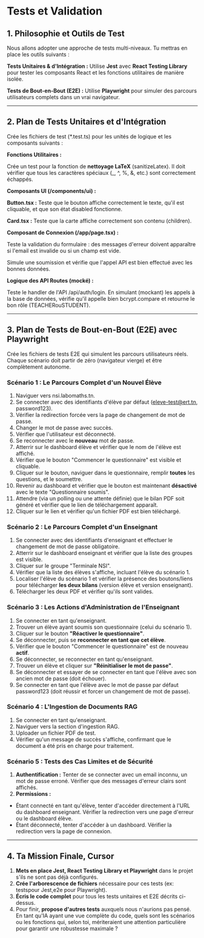 # Tests et Validation

## 1. Philosophie et Outils de Test

Nous allons adopter une approche de tests multi-niveaux. Tu mettras en place les outils suivants :

**Tests Unitaires & d'Intégration :** Utilise **Jest** avec **React Testing Library** pour tester les composants React et les fonctions utilitaires de manière isolée.

**Tests de Bout-en-Bout (E2E) :** Utilise **Playwright** pour simuler des parcours utilisateurs complets dans un vrai navigateur.

---

## 2. Plan de Tests Unitaires et d'Intégration

Crée les fichiers de test (*.test.ts) pour les unités de logique et les composants suivants :

**Fonctions Utilitaires :**

Crée un test pour la fonction de **nettoyage LaTeX** (sanitizeLatex). Il doit vérifier que tous les caractères spéciaux (_, ^, %, &, etc.) sont correctement échappés.

**Composants UI (/components/ui) :**

**Button.tsx :** Teste que le bouton affiche correctement le texte, qu'il est cliquable, et que son état disabled fonctionne.

**Card.tsx :** Teste que la carte affiche correctement son contenu (children).

**Composant de Connexion (/app/page.tsx) :**

Teste la validation du formulaire : des messages d'erreur doivent apparaître si l'email est invalide ou si un champ est vide.

Simule une soumission et vérifie que l'appel API est bien effectué avec les bonnes données.

**Logique des API Routes (mocké) :**

Teste le handler de l'API /api/auth/login. En simulant (mockant) les appels à la base de données, vérifie qu'il appelle bien bcrypt.compare et retourne le bon rôle (TEACHERouSTUDENT).

---

## 3. Plan de Tests de Bout-en-Bout (E2E) avec Playwright

Crée les fichiers de tests E2E qui simulent les parcours utilisateurs réels. Chaque scénario doit partir de zéro (navigateur vierge) et être complètement autonome.

### Scénario 1 : Le Parcours Complet d'un Nouvel Élève

1. Naviguer vers nsi.labomaths.tn.
2. Se connecter avec des identifiants d'élève par défaut (<eleve-test@ert.tn>, password123).
3. Vérifier la redirection forcée vers la page de changement de mot de passe.
4. Changer le mot de passe avec succès.
5. Vérifier que l'utilisateur est déconnecté.
6. Se reconnecter avec le **nouveau** mot de passe.
7. Atterrir sur le dashboard élève et vérifier que le nom de l'élève est affiché.
8. Vérifier que le bouton "Commencer le questionnaire" est visible et cliquable.
9. Cliquer sur le bouton, naviguer dans le questionnaire, remplir **toutes** les questions, et le soumettre.
10. Revenir au dashboard et vérifier que le bouton est maintenant **désactivé** avec le texte "Questionnaire soumis".
11. Attendre (via un polling ou une attente définie) que le bilan PDF soit généré et vérifier que le lien de téléchargement apparaît.
12. Cliquer sur le lien et vérifier qu'un fichier PDF est bien téléchargé.

### Scénario 2 : Le Parcours Complet d'un Enseignant

1. Se connecter avec des identifiants d'enseignant et effectuer le changement de mot de passe obligatoire.
2. Atterrir sur le dashboard enseignant et vérifier que la liste des groupes est visible.
3. Cliquer sur le groupe "Terminale NSI".
4. Vérifier que la liste des élèves s'affiche, incluant l'élève du scénario 1.
5. Localiser l'élève du scénario 1 et vérifier la présence des boutons/liens pour télécharger **les deux bilans** (version élève et version enseignant).
6. Télécharger les deux PDF et vérifier qu'ils sont valides.

### Scénario 3 : Les Actions d'Administration de l'Enseignant

1. Se connecter en tant qu'enseignant.
2. Trouver un élève ayant soumis son questionnaire (celui du scénario 1).
3. Cliquer sur le bouton **"Réactiver le questionnaire"**.
4. Se déconnecter, puis se **reconnecter en tant que cet élève**.
5. Vérifier que le bouton "Commencer le questionnaire" est de nouveau **actif**.
6. Se déconnecter, se reconnecter en tant qu'enseignant.
7. Trouver un élève et cliquer sur **"Réinitialiser le mot de passe"**.
8. Se déconnecter et essayer de se connecter en tant que l'élève avec son ancien mot de passe (doit échouer).
9. Se connecter en tant que l'élève avec le mot de passe par défaut password123 (doit réussir et forcer un changement de mot de passe).

### Scénario 4 : L'Ingestion de Documents RAG

1. Se connecter en tant qu'enseignant.
2. Naviguer vers la section d'ingestion RAG.
3. Uploader un fichier PDF de test.
4. Vérifier qu'un message de succès s'affiche, confirmant que le document a été pris en charge pour traitement.

### Scénario 5 : Tests des Cas Limites et de Sécurité

1. **Authentification :** Tenter de se connecter avec un email inconnu, un mot de passe erroné. Vérifier que des messages d'erreur clairs sont affichés.
2. **Permissions :**

* Étant connecté en tant qu'élève, tenter d'accéder directement à l'URL du dashboard enseignant. Vérifier la redirection vers une page d'erreur ou le dashboard élève.
* Étant déconnecté, tenter d'accéder à un dashboard. Vérifier la redirection vers la page de connexion.

---

## 4. Ta Mission Finale, Cursor

1. **Mets en place Jest, React Testing Library et Playwright** dans le projet s'ils ne sont pas déjà configurés.
2. **Crée l'arborescence de fichiers** nécessaire pour ces tests (ex: testspour Jest,e2e pour Playwright).
3. **Écris le code complet** pour tous les tests unitaires et E2E décrits ci-dessus.
4. Pour finir, **propose d'autres tests** auxquels nous n'aurions pas pensé. En tant qu'IA ayant une vue complète du code, quels sont les scénarios ou les fonctions qui, selon toi, mériteraient une attention particulière pour garantir une robustesse maximale ?

